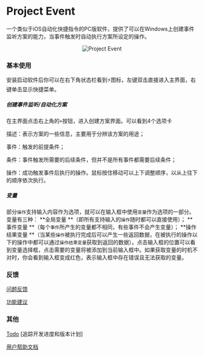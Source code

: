 # Project Event

一个类似于iOS自动化快捷指令的PC版软件，提供了可以在Windows上创建事件监听方案的能力，当事件触发时自动执行方案所设定的操作。

<p align="center">
  <img alt="Project Event" src="https://i.loli.net/2020/07/05/Cu4DA7KHd1vqRcZ.jpg">
</p>

### 基本使用

安装启动软件后你可以在右下角状态栏看到⚡图标，左键双击直接进入主界面，右键单击显示快捷菜单。

##### 创建事件监听/自动化方案

在主界面点击右上角的`+`按钮，进入创建方案界面。可以看到4个选项卡

描述：表示方案的一些信息，主要用于分辨该方案的用途；

事件：触发的前提条件；

条件：事件触发所需要的后续条件，但并不是所有事件都需要后续条件；

操作：成功触发事件后执行的操作。鼠标按住移动可以上下调整顺序，以从上往下的顺序依次执行。

##### 变量

部分`操作`支持输入内容作为选项，就可以在输入框中使用`变量`作为选项的一部分。变量有三种： **全局变量 **（即所有支持输入的`操作`随时都可以直接使用）； **事件变量 **（每个`事件`所产生的变量都不相同，有些事件不会产生变量）； **操作结果变量 **（当某些`操作`被执行完成后可以产生一些返回数据，在被执行的操作以下的操作中都可以通过`操作结果变量`获取到返回的数据）。点击输入框的位置可以看到变量选择框，点击需要的变量将被添加到当前输入框中。如果获取变量的时机不对时，你会看到输入框变成红色，表示输入框中存在错误且无法获取的变量。

### 反馈

[问题反馈](https://github.com/Planshit/ProjectEvent/issues/new?assignees=&labels=bug&template=bug-report-----.md&title=%5Bbug%5D+%E8%BD%AF%E4%BB%B6%E6%9C%89%E9%97%AE%E9%A2%98)

[功能建议](https://github.com/Planshit/ProjectEvent/issues/new?assignees=&labels=enhancement&template=feature-request-----.md&title=%5Bfeature%5D+%E6%88%91%E5%B8%8C%E6%9C%9B%E8%83%BD%E5%A2%9E%E5%8A%A0%2F%E8%B0%83%E6%95%B4...)

### 其他

[Todo](https://github.com/Planshit/ProjectEvent/projects) [追踪开发进度和版本计划]

[用户帮助文档](https://littlepanda.gitbook.io/project-event/)
